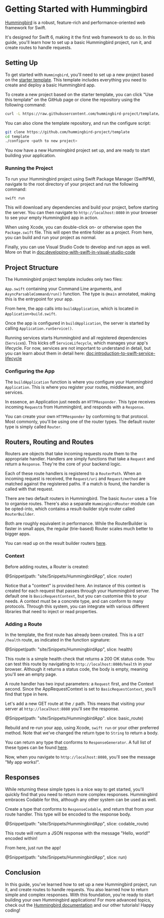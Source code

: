 # Getting Started with Hummingbird

[Hummingbird](https://hummingbird.codes) is a robust, feature-rich and performance-oriented web framework for Swift.

It's designed for Swift 6, making it the first web framework to do so. In this guide, you'll learn how to set up a basic Hummingbird project, run it, and create routes to handle requests.

## Setting Up

To get started with ``Hummingbird``, you'll need to set up a new project based on the [starter template](https://github.com/hummingbird-project/template). This template includes everything you need to create and deploy a basic Hummingbird app.

To create a new project based on the starter template, you can click "Use this template" on the GitHub page or clone the repository using the following command:

```sh
curl -L https://raw.githubusercontent.com/hummingbird-project/template/main/scripts/download.sh | bash -s <project-name>
```

You can also clone the template repository, and run the configure script:

```sh
git clone https://github.com/hummingbird-project/template
cd template
./configure <path to new project>
```

You now have a new Hummingbird project set up, and are ready to start building your application.

### Running the Project

To run your Hummingbird project using Swift Package Manager (SwiftPM), navigate to the root directory of your project and run the following command:

```sh
swift run
```

This will download any dependencies and build your project, before starting the server. You can then navigate to `http://localhost:8080` in your browser to see your empty Hummingbird app in action.

When using Xcode, you can double-click on- or otherwise open the `Package.swift` file. This will open the entire folder as a project.
From here, you can build and run your project as normal.

Finally, you can use Visual Studio Code to develop and run apps as well. More on that in <doc:developing-with-swift-in-visual-studio-code>

## Project Structure

The Hummingbird project template includes only two files: 

`App.swift` containing your Command Line arguments, and ``AsyncParsableCommand/run()`` function. The type is `@main` annotated, making this is the entrypoint for your app. 

From here, the app calls into `buildApplication`, which is located in `Application+build.swift`. 

Once the app is configured in `buildApplication`, the server is started by calling ``Application.runService()``.

Running services starts Hummingbird and all registered dependencies (``Service``s). This kicks off ``ServiceLifecycle``, which manages your app's lifecycle. For now, services are not important to understand in detail, but you can learn about them in detail here: <doc:introduction-to-swift-service-lifecycle>

### Configuring the App

The `buildApplication` function is where you configure your Hummingbird ``Application``. This is where you register your routes, middleware, and services.

In essence, an Application just needs an ``HTTPResponder``. This type receives incoming ``Request``s from Hummingbird, and responds with a ``Response``.

You can create your own ``HTTPResponder`` by conforming to that protocol. Most commonly, you'll be using one of the router types. The default router type is simply called ``Router``.

## Routers, Routing and Routes

Routers are objects that take incoming requests route them to the appropriate handler. Handlers are simply functions that take a ``Request`` and return a ``Response``. They're the core of your backend logic.

Each of these route handlers is registered to a ``RouterPath``. When an incoming request is received, the ``Request/uri`` and ``Request/method`` are matched against the registered paths. If a match is found, the handler is called with that request.

There are two default routers in Hummingbird. The basic ``Router`` uses a Trie to organise routes. There's also a separate ``HummingbirdRouter`` module can be opted-into, which contains a result-builder style router called ``RouterBuilder``.

Both are roughly equivalent in performance. While the RouterBuilder is faster in small apps, the regular (trie-based) Router scales much better to bigger apps.

You can read up on the result builder routers [here](https://docs.hummingbird.codes/2.0/documentation/hummingbirdrouter).

### Context

Before adding routes, a Router is created:

@Snippet(path: "site/Snippets/HummingbirdApp", slice: router)

Notice that a "context" is provided here. An instance of this context is created for each request that passes through your Hummingbird server. The default one is ``BasicRequestContext``, but you can customise this to your needs. A context must be a concrete type, and can conform to many protocols. Through this system, you can integrate with various different libraries that need to inject or read properties.

### Adding a Route

In the template, the first route has already been created. This is a `GET /health` route, as indicated in the function signature:

@Snippet(path: "site/Snippets/HummingbirdApp", slice: health)

This route is a simple health check that returns a 200 OK status code. You can test this route by navigating to `http://localhost:8080/health` in your browser. Although it returns a status code, the body is empty, meaning you'll see an empty page.

A route handler has two input parameters: a ``Request`` first, and the Context second. Since the AppRequestContext is set to ``BasicRequestContext``, you'll find that type in here.

Let's add a new GET route at the `/` path. This means that visiting your server at `http://localhost:8080` you'll see the response.

@Snippet(path: "site/Snippets/HummingbirdApp". slice: basic_route)

Rebuild and re-run your app, using Xcode, `swift run` or your other preferred method. Note that we've changed the return type to ``String`` to return a body.

You can return any type that conforms to ``ResponseGenerator``. A full list of these types can be found [here](https://swiftinit.org/ptcl/hummingbird/hummingbird/responsegenerator).

Now, when you navigate to `http://localhost:8080`, you'll see the message "My app works!".

## Responses

While returning these simple types is a nice way to get started, you'll quickly find that you need to return more complex responses. Hummingbird embraces Codable for this, although any other system can be used as well.

Create a type that conforms to ``ResponseCodable``, and return that from your route handler. This type will be encoded to the response body.

@Snippet(path: "site/Snippets/HummingbirdApp", slice: codable_route)

This route will return a JSON response with the message "Hello, world!" encoded within!

From here, just run the app!

@Snippet(path: "site/Snippets/HummingbirdApp", slice: run)

## Conclusion

In this guide, you've learned how to set up a new Hummingbird project, run it, and create routes to handle requests. You also learned how to return simple and complex responses. With this foundation, you're ready to start building your own Hummingbird applications! For more advanced topics, check out the [Hummingbird documentation](https://docs.hummingbird.codes) and our other tutorials! Happy coding!